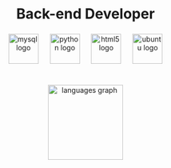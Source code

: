 <h1 align="center">Back-end Developer</h1>

###

<div align="center">
  <img src="https://cdn.jsdelivr.net/gh/devicons/devicon/icons/mysql/mysql-original.svg" height="60" alt="mysql logo"  />
  <img width="15" />
  <img src="https://cdn.jsdelivr.net/gh/devicons/devicon/icons/python/python-original.svg" height="60" alt="python logo"  />
  <img width="15" />
  <img src="https://cdn.simpleicons.org/html5/E34F26" height="60" alt="html5 logo"  />
  <img width="15" />
  <img src="https://cdn.simpleicons.org/ubuntu/E95420" height="60" alt="ubuntu logo"  />
</div>

###

<h1 align="left"></h1>

###

<div align="center">
  <img src="https://github-readme-stats.vercel.app/api/top-langs?username=EhsanAlaviNahad&locale=en&hide_title=false&layout=compact&card_width=320&langs_count=10&theme=onedark&hide_border=true&order=2" height="150" alt="languages graph"  />
</div>

###
